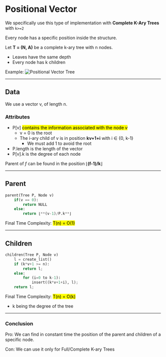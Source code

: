 # Positional Vector
We specifically use this type of implementation with **Complete K-Ary Trees** with `k>=2`

Every node has a specific position inside the structure.

Let **T = (N, A)** be a complete k-ary tree with n nodes.
 * Leaves have the same depth
 * Every node has k children
 
Example:
![Positional Vector Tree](https://github.com/PayThePizzo/ASD/tree/main/Resources/PV-Tree.jpg)

--- 

## Data
We use a vector v, of length n.

### Attributes
* P[v] <mark>contains the information associated with the node *v* </mark>
  * v = 0 is the root
  * The i-ary child of v is in position **kv+1+i** with i ∈ {0, k-1}
    * We must add 1 to avoid the root
* P.length is the length of the vector
* P[v].k is the degree of each node

Parent of *f* can be found in the position ⌊**(f-1)/k**⌋

---
## Parent
```python
parent(Tree P, Node v)
    if(v == 0):
        return NULL
    else:
        return ⌊**(v-1)/P.k**⌋
```
Final Time Complexity: <mark>T(n) = O(1)</mark>

--- 
## Children

```python
children(Tree P, Node v)
    l = create_list()
    if (k*v+1 >= n):
        return l;
    else:
        for (i=0 to k-1):
            insert((k*v+1+i), l);
    return l;
```
Final Time Complexity: <mark>T(n) = O(k)</mark>
* k being the degree of the tree

---


### Conclusion
Pro: We can find in constant time the position of the parent and children of a specific node.

Con: We can use it only for Full/Complete K-ary Trees
